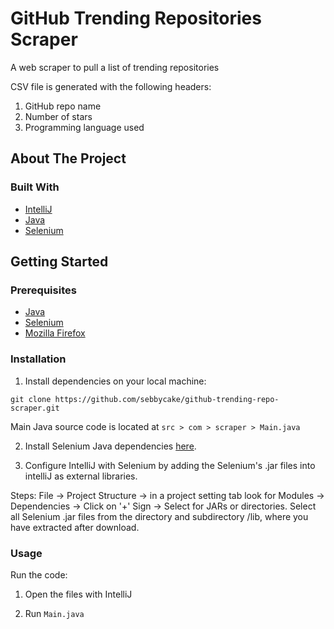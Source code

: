 # GitHub Trending Repositories Scraper

A web scraper to pull a list of trending repositories

CSV file is generated with the following headers: 

1. GitHub repo name
2. Number of stars
3. Programming language used

## About The Project

### Built With

* [IntelliJ](https://www.jetbrains.com/idea/) 
* [Java](https://www.java.com/en/download/)
* [Selenium](https://www.selenium.dev/p)


## Getting Started

### Prerequisites

* [Java](https://www.java.com/en/download/)
* [Selenium](https://www.selenium.dev/downloads/)
* [Mozilla Firefox](https://www.mozilla.org/en-US/firefox/new/)



### Installation

1. Install dependencies on your local machine:

```
git clone https://github.com/sebbycake/github-trending-repo-scraper.git
```
Main Java source code is located at `src > com > scraper > Main.java`

2. Install Selenium Java dependencies [here](https://www.selenium.dev/downloads/).

3. Configure IntelliJ with Selenium by adding the Selenium's .jar files into intelliJ as external libraries.

Steps: 
File -> Project Structure -> in a project setting tab look for Modules -> Dependencies -> Click on '+' Sign -> Select for JARs or directories.
Select all Selenium .jar files from the directory and subdirectory /lib, where you have extracted after download.



### Usage

Run the code:

1. Open the files with IntelliJ

2. Run `Main.java`



